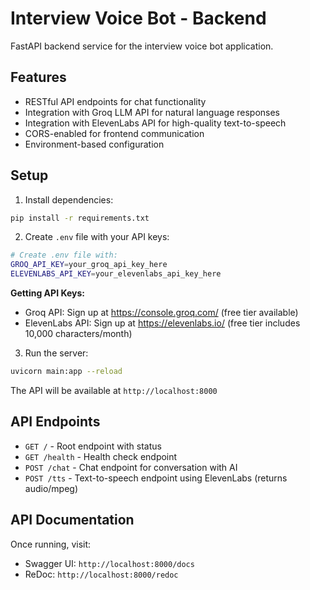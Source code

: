 # Interview Voice Bot - Backend

FastAPI backend service for the interview voice bot application.

## Features

- RESTful API endpoints for chat functionality
- Integration with Groq LLM API for natural language responses
- Integration with ElevenLabs API for high-quality text-to-speech
- CORS-enabled for frontend communication
- Environment-based configuration

## Setup

1. Install dependencies:
```bash
pip install -r requirements.txt
```

2. Create `.env` file with your API keys:
```bash
# Create .env file with:
GROQ_API_KEY=your_groq_api_key_here
ELEVENLABS_API_KEY=your_elevenlabs_api_key_here
```

**Getting API Keys:**
- Groq API: Sign up at https://console.groq.com/ (free tier available)
- ElevenLabs API: Sign up at https://elevenlabs.io/ (free tier includes 10,000 characters/month)

3. Run the server:
```bash
uvicorn main:app --reload
```

The API will be available at `http://localhost:8000`

## API Endpoints

- `GET /` - Root endpoint with status
- `GET /health` - Health check endpoint
- `POST /chat` - Chat endpoint for conversation with AI
- `POST /tts` - Text-to-speech endpoint using ElevenLabs (returns audio/mpeg)

## API Documentation

Once running, visit:
- Swagger UI: `http://localhost:8000/docs`
- ReDoc: `http://localhost:8000/redoc`

